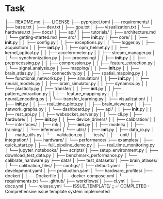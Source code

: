 # Task
├── README.md
├── LICENSE
├── pyproject.toml
├── requirements/
│   ├── base.txt
│   ├── dev.txt
│   ├── gpu.txt
│   ├── visualization.txt
│   └── hardware.txt
├── docs/
│   ├── api/
│   ├── tutorials/
│   ├── architecture.md
│   └── getting-started.md
├── src/
│   ├── __init__.py
│   ├── core/
│   │   ├── __init__.py
│   │   ├── config.py
│   │   ├── exceptions.py
│   │   └── logger.py
│   ├── acquisition/
│   │   ├── __init__.py
│   │   ├── opm_helmet.py
│   │   ├── kernel_optical.py
│   │   ├── accelerometer.py
│   │   ├── stream_manager.py
│   │   └── synchronization.py
│   ├── processing/
│   │   ├── __init__.py
│   │   ├── preprocessing.py
│   │   ├── compression.py
│   │   ├── feature_extraction.py
│   │   └── signal_analysis.py
│   ├── mapping/
│   │   ├── __init__.py
│   │   ├── brain_atlas.py
│   │   ├── connectivity.py
│   │   ├── spatial_mapping.py
│   │   └── functional_networks.py
│   ├── simulation/
│   │   ├── __init__.py
│   │   ├── neural_models.py
│   │   ├── brain_simulator.py
│   │   ├── dynamics.py
│   │   └── plasticity.py
│   ├── transfer/
│   │   ├── __init__.py
│   │   ├── pattern_extraction.py
│   │   ├── feature_mapping.py
│   │   ├── neural_encoding.py
│   │   └── transfer_learning.py
│   ├── visualization/
│   │   ├── __init__.py
│   │   ├── real_time_plots.py
│   │   ├── brain_viewer.py
│   │   ├── network_graphs.py
│   │   └── dashboard.py
│   ├── api/
│   │   ├── __init__.py
│   │   ├── rest_api.py
│   │   ├── websocket_server.py
│   │   └── cli.py
│   ├── hardware/
│   │   ├── __init__.py
│   │   ├── device_drivers/
│   │   ├── calibration/
│   │   └── interfaces/
│   ├── ml/
│   │   ├── __init__.py
│   │   ├── models/
│   │   ├── training/
│   │   └── inference/
│   └── utils/
│       ├── __init__.py
│       ├── data_io.py
│       ├── math_utils.py
│       └── validation.py
├── tests/
│   ├── unit/
│   ├── integration/
│   ├── hardware/
│   └── performance/
├── examples/
│   ├── quick_start.py
│   ├── full_pipeline_demo.py
│   ├── real_time_monitoring.py
│   └── jupyter_notebooks/
├── scripts/
│   ├── setup_environment.py
│   ├── download_test_data.py
│   ├── benchmark_performance.py
│   └── calibrate_hardware.py
├── data/
│   ├── test_datasets/
│   ├── brain_atlases/
│   └── calibration_files/
├── configs/
│   ├── default.yaml
│   ├── development.yaml
│   ├── production.yaml
│   └── hardware_profiles/
├── docker/
│   ├── Dockerfile
│   ├── docker-compose.yml
│   └── requirements.txt
└── .github/
    ├── workflows/
    │   ├── ci.yml
    │   ├── docs.yml
    │   └── release.yml
    └── ISSUE_TEMPLATE/  ;; ✅ COMPLETED - Comprehensive issue template system implemented
